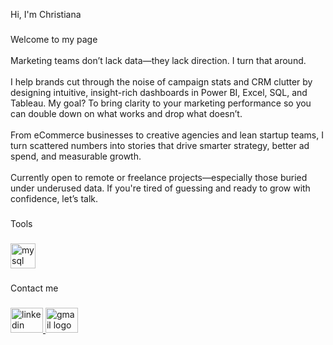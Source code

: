 <p align="left">Hi, I'm Christiana</p>

###

<p align="left">Welcome to my page<br><br>Marketing teams don’t lack data—they lack direction. I turn that around.<br><br>I help brands cut through the noise of campaign stats and CRM clutter by designing intuitive, insight-rich dashboards in Power BI, Excel, SQL, and Tableau. My goal? To bring clarity to your marketing performance so you can double down on what works and drop what doesn’t.<br><br>From eCommerce businesses to creative agencies and lean startup teams, I turn scattered numbers into stories that drive smarter strategy, better ad spend, and measurable growth.<br><br>Currently open to remote or freelance projects—especially those buried under underused data. If you're tired of guessing and ready to grow with confidence, let’s talk.</p>

###

<p align="left">Tools</p>

###

<div align="left">
  <img src="https://cdn.jsdelivr.net/gh/devicons/devicon/icons/mysql/mysql-original.svg" height="40" alt="mysql logo"  />
</div>

###

<p align="left">Contact me</p>

###

<div align="left">
  <a href="https://www.linkedin.com/in/christiana-obubelebara-tamunokuro-6a0335369/" target="_blank">
    <img src="https://raw.githubusercontent.com/maurodesouza/profile-readme-generator/master/src/assets/icons/social/linkedin/default.svg" width="52" height="40" alt="linkedin logo"  />
  </a>
  <a href="obubelebarat@gmail.com" target="_blank">
    <img src="https://raw.githubusercontent.com/maurodesouza/profile-readme-generator/master/src/assets/icons/social/gmail/default.svg" width="52" height="40" alt="gmail logo"  />
  </a>
</div>

###

